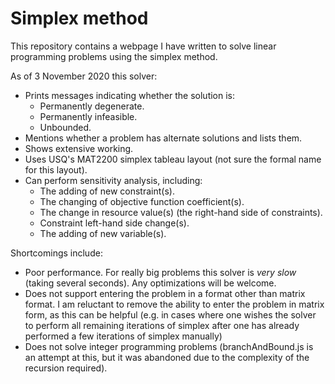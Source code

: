 # Simplex method
This repository contains a webpage I have written to solve linear programming problems using the simplex method. 

As of 3 November 2020 this solver:
* Prints messages indicating whether the solution is:
  * Permanently degenerate.
  * Permanently infeasible.
  * Unbounded.
* Mentions whether a problem has alternate solutions and lists them.
* Shows extensive working.
* Uses USQ's MAT2200 simplex tableau layout (not sure the formal name for this layout).
* Can perform sensitivity analysis, including:
  * The adding of new constraint(s).
  * The changing of objective function coefficient(s).
  * The change in resource value(s) (the right-hand side of constraints).
  * Constraint left-hand side change(s).
  * The adding of new variable(s).

Shortcomings include:
* Poor performance. For really big problems this solver is *very slow* (taking several seconds). Any optimizations will be welcome.
* Does not support entering the problem in a format other than matrix format. I am reluctant to remove the ability to enter the problem in matrix form, as this can be helpful (e.g. in cases where one wishes the solver to perform all remaining iterations of simplex after one has already performed a few iterations of simplex manually)
* Does not solve integer programming problems (branchAndBound.js is an attempt at this, but it was abandoned due to the complexity of the recursion required).